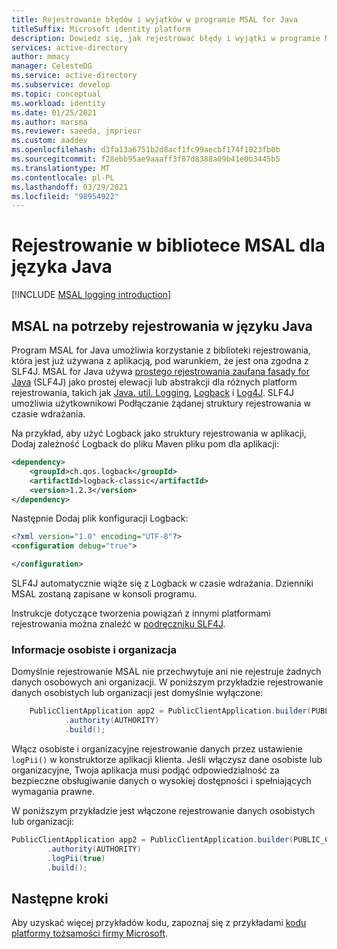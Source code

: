 ```yaml
---
title: Rejestrowanie błędów i wyjątków w programie MSAL for Java
titleSuffix: Microsoft identity platform
description: Dowiedz się, jak rejestrować błędy i wyjątki w programie MSAL for Java
services: active-directory
author: mmacy
manager: CelesteDG
ms.service: active-directory
ms.subservice: develop
ms.topic: conceptual
ms.workload: identity
ms.date: 01/25/2021
ms.author: marsma
ms.reviewer: saeeda, jmprieur
ms.custom: aaddev
ms.openlocfilehash: d3fa13a6751b2d8acf1fc99aecbf174f1823fb0b
ms.sourcegitcommit: f28ebb95ae9aaaff3f87d8388a09b41e0b3445b5
ms.translationtype: MT
ms.contentlocale: pl-PL
ms.lasthandoff: 03/29/2021
ms.locfileid: "98954922"
---
```

# <a name="logging-in-msal-for-java"></a>Rejestrowanie w bibliotece MSAL dla języka Java

[!INCLUDE [MSAL logging introduction](../../../includes/active-directory-develop-error-logging-introduction.md)]

## <a name="msal-for-java-logging"></a>MSAL na potrzeby rejestrowania w języku Java

Program MSAL for Java umożliwia korzystanie z biblioteki rejestrowania, która jest już używana z aplikacją, pod warunkiem, że jest ona zgodna z SLF4J. MSAL for Java używa [prostego rejestrowania zaufana fasady for Java](http://www.slf4j.org/) (SLF4J) jako prostej elewacji lub abstrakcji dla różnych platform rejestrowania, takich jak [Java. util. Logging](https://docs.oracle.com/javase/7/docs/api/java/util/logging/package-summary.html), [Logback](http://logback.qos.ch/) i [Log4J](https://logging.apache.org/log4j/2.x/). SLF4J umożliwia użytkownikowi Podłączanie żądanej struktury rejestrowania w czasie wdrażania.

Na przykład, aby użyć Logback jako struktury rejestrowania w aplikacji, Dodaj zależność Logback do pliku Maven pliku pom dla aplikacji:

```xml
<dependency>
    <groupId>ch.qos.logback</groupId>
    <artifactId>logback-classic</artifactId>
    <version>1.2.3</version>
</dependency>
```

Następnie Dodaj plik konfiguracji Logback:

```xml
<?xml version="1.0" encoding="UTF-8"?>
<configuration debug="true">

</configuration>
```

SLF4J automatycznie wiąże się z Logback w czasie wdrażania. Dzienniki MSAL zostaną zapisane w konsoli programu.

Instrukcje dotyczące tworzenia powiązań z innymi platformami rejestrowania można znaleźć w [podręczniku SLF4J](http://www.slf4j.org/manual.html).

### <a name="personal-and-organization-information"></a>Informacje osobiste i organizacja

Domyślnie rejestrowanie MSAL nie przechwytuje ani nie rejestruje żadnych danych osobowych ani organizacji. W poniższym przykładzie rejestrowanie danych osobistych lub organizacji jest domyślnie wyłączone:

```java
    PublicClientApplication app2 = PublicClientApplication.builder(PUBLIC_CLIENT_ID)
            .authority(AUTHORITY)
            .build();
```

Włącz osobiste i organizacyjne rejestrowanie danych przez ustawienie `logPii()` w konstruktorze aplikacji klienta. Jeśli włączysz dane osobiste lub organizacyjne, Twoja aplikacja musi podjąć odpowiedzialność za bezpieczne obsługiwanie danych o wysokiej dostępności i spełniających wymagania prawne.

W poniższym przykładzie jest włączone rejestrowanie danych osobistych lub organizacji:

```java
PublicClientApplication app2 = PublicClientApplication.builder(PUBLIC_CLIENT_ID)
        .authority(AUTHORITY)
        .logPii(true)
        .build();
```

## <a name="next-steps"></a>Następne kroki

Aby uzyskać więcej przykładów kodu, zapoznaj się z przykładami [kodu platformy tożsamości firmy Microsoft](sample-v2-code.md).